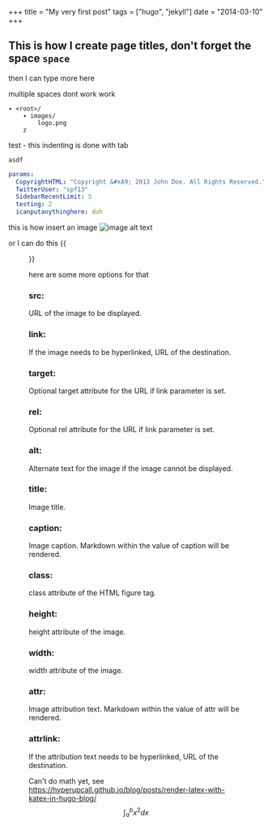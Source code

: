 +++
title = "My very first post"
tags = ["hugo", "jekyll"]
date = "2014-03-10"
+++

## This is how I create page titles, don't forget the space `space`

then I can type more here



multiple spaces dont work work


    ▾ <root>/
        ▾ images/
            logo.png
        z

test - this indenting is done with tab

    asdf


```yaml makes things look a little cooler?
params:
  CopyrightHTML: "Copyright &#xA9; 2013 John Doe. All Rights Reserved."
  TwitterUser: "spf13"
  SidebarRecentLimit: 5
  testing: 2
  icanputanythinghere: duh
```

this is how insert an image 
![image alt text](/me.jpeg) 





or I can do this
{{<figure src="/me.jpeg" title="Steve Francia" height="50" >}}

here are some more options for that

### src:
URL of the image to be displayed.

### link:
If the image needs to be hyperlinked, URL of the destination.

### target:
Optional target attribute for the URL if link parameter is set.

### rel:
Optional rel attribute for the URL if link parameter is set.

### alt:
Alternate text for the image if the image cannot be displayed.

### title:
Image title.

### caption:
Image caption. Markdown within the value of caption will be rendered.

### class:
class attribute of the HTML figure tag.

### height:
height attribute of the image.
 
 
### width:
width attribute of the image.

### attr:
Image attribution text. Markdown within the value of attr will be rendered.

### attrlink:
If the attribution text needs to be hyperlinked, URL of the destination.

Can't do math yet, see https://hyperupcall.github.io/blog/posts/render-latex-with-katex-in-hugo-blog/
$$\int_{a}^{b} x^2 dx$$


